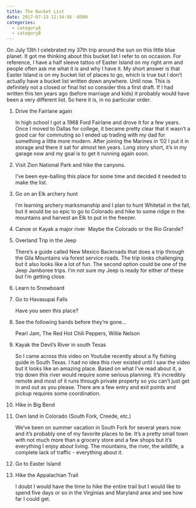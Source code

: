```yaml
---
title: The Bucket List
date: 2017-07-15 12:34:56 -0500
categories:
  - categoryA
  - categoryB
---
```


On July 13th I celebrated my 37th trip around the sun on this little blue planet. It got me thinking about this bucket list I refer to on occasion. For reference, I have a half sleeve tattoo of Easter Island on my right arm and people often ask me what it is and why I have it. My short answer is that Easter Island is on my bucket list of places to go, which is true but I don’t actually have a bucket list written down anywhere. Until now. This is definitely not a closed or final list so consider this a first draft. If I had written this ten years ago (before marriage and kids) it probably would have been a very different list.  So here it is, in no particular order.

1. Drive the Fairlane again

   In high school I got a 1968 Ford Fairlane and drove it for a few years. Once I moved to Dallas for college, it became pretty clear that it wasn’t a good car for commuting so I ended up trading with my dad for something a little more modern. After joining the Marines in ’02 I put it in storage and there it sat for almost ten years. Long story short, it’s in my garage now and my goal is to get it running again soon.

2. Visit Zion National Park and hike the canyons.

   I’ve been eye-balling this place for some time and decided it needed to make the list.

3. Go on an Elk archery hunt

   I’m learning archery marksmanship and I plan to hunt Whitetail in the fall, but it would be so epic to go to Colorado and hike to some ridge in the mountains and harvest an Elk to put in the freezer.

4. Canoe or Kayak a major river  Maybe the Colorado or the Rio Grande?

5. Overland Trip in the Jeep

   There’s a guide called New Mexico Backroads that does a trip through the Gila Mountains via forest service roads. The trip looks challenging but it also looks like a lot of fun. The second option could be one of the Jeep Jamboree trips. I’m not sure my Jeep is ready for either of these but I’m getting close.   

6. Learn to Snowboard

7. Go to Havasupai Falls

   Have you seen this place?

8. See the following bands before they’re gone…

   Pearl Jam, The Red Hot Chili Peppers, Willie Nelson

9. Kayak the Devil’s River in south Texas

   So I came across this video on Youtube recently about a fly fishing guide in South Texas. I had no idea this river existed until I saw the video but it looks like an amazing place. Based on what I’ve read about it, a trip down this river would require some serious planning. It’s incredibly remote and most of it runs through private property so you can’t just get in and out as you please. There are a few entry and exit points and pickup requires some coordination.

10. Hike in Big Bend

11. Own land in Colorado (South Fork, Creede, etc.)

    We’ve been on summer vacation in South Fork for several years now and it’s probably one of my favorite places to be. It’s a pretty small town with not much more than a grocery store and a few shops but it’s everything I enjoy about living. The mountains, the river, the wildlife, a complete lack of traffic - everything about it.  

12. Go to Easter Island

13. Hike the Appalachian Trail

    I doubt I would have the time to hike the entire trail but I would like to spend five days or so in the Virginias and Maryland area and see how far I could get.
